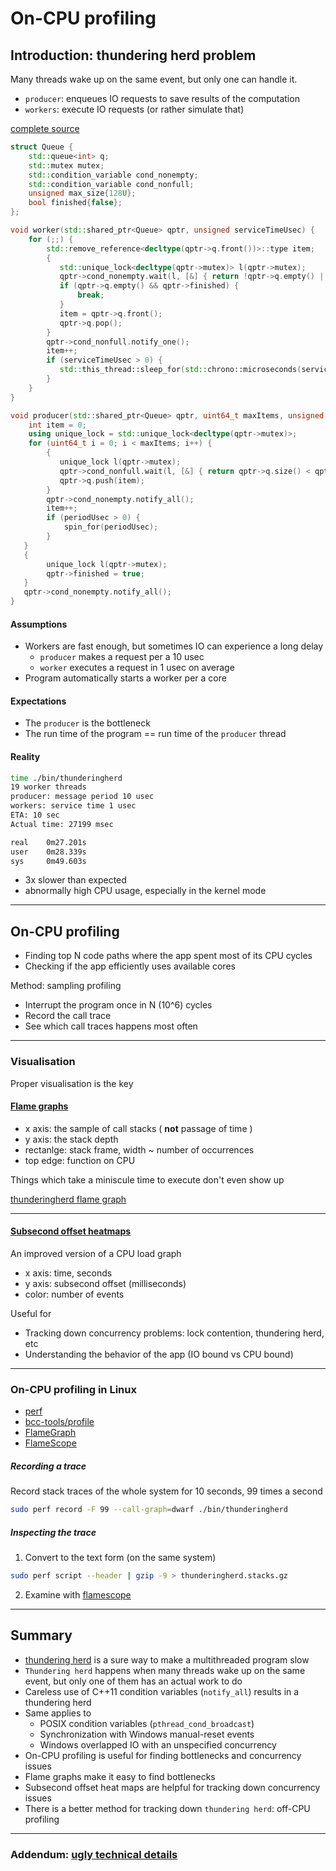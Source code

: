 # On-CPU profiling

## Introduction: thundering herd problem

Many threads wake up on the same event, but only one can handle it.

* `producer`: enqueues IO requests to save results of the computation
* `workers`: execute IO requests (or rather simulate that)

[complete source](./src/thunderingherd.cpp)

```c++
struct Queue {
    std::queue<int> q;
    std::mutex mutex;
    std::condition_variable cond_nonempty;
    std::condition_variable cond_nonfull;
    unsigned max_size{128U};
    bool finished{false};
};
```

```c++
void worker(std::shared_ptr<Queue> qptr, unsigned serviceTimeUsec) {
    for (;;) {
        std::remove_reference<decltype(qptr->q.front())>::type item;
        {
           std::unique_lock<decltype(qptr->mutex)> l(qptr->mutex);
           qptr->cond_nonempty.wait(l, [&] { return !qptr->q.empty() || qptr->finished; });
           if (qptr->q.empty() && qptr->finished) {
               break;
           }
           item = qptr->q.front();
           qptr->q.pop();
        }
        qptr->cond_nonfull.notify_one();
        item++;
        if (serviceTimeUsec > 0) {
           std::this_thread::sleep_for(std::chrono::microseconds(serviceTimeUsec));
        }
    }
}
```

```c++
void producer(std::shared_ptr<Queue> qptr, uint64_t maxItems, unsigned periodUsec) {
    int item = 0;
    using unique_lock = std::unique_lock<decltype(qptr->mutex)>;
    for (uint64_t i = 0; i < maxItems; i++) {
        {
           unique_lock l(qptr->mutex);
           qptr->cond_nonfull.wait(l, [&] { return qptr->q.size() < qptr->max_size; });
           qptr->q.push(item);
        }
        qptr->cond_nonempty.notify_all();
        item++;
        if (periodUsec > 0) {
            spin_for(periodUsec);
        }
   }
   {
        unique_lock l(qptr->mutex);
        qptr->finished = true;
   }
   qptr->cond_nonempty.notify_all();
}
```

#### Assumptions

* Workers are fast enough, but sometimes IO can experience a long delay
  * `producer` makes a request per a 10 usec
  * `worker` executes a request in 1 usec on average
* Program automatically starts a worker per a core

#### Expectations

* The `producer` is the bottleneck
* The run time of the program == run time of the `producer` thread

#### Reality

```bash
time ./bin/thunderingherd
19 worker threads
producer: message period 10 usec
workers: service time 1 usec
ETA: 10 sec 
Actual time: 27199 msec

real    0m27.201s
user    0m28.339s
sys     0m49.603s
```

* 3x slower than expected
* abnormally high CPU usage, especially in the kernel mode

---

## On-CPU profiling

* Finding top N code paths where the app spent most of its CPU cycles
* Checking if the app efficiently uses available cores

Method: sampling profiling

* Interrupt the program once in N (10^6) cycles 
* Record the call trace
* See which call traces happens most often

---

### Visualisation

Proper visualisation is the key

#### [Flame graphs](http://www.brendangregg.com/flamegraphs.html)

* x axis: the sample of call stacks ( **not** passage of time )
* y axis: the stack depth
* rectanlge: stack frame, width ~ number of occurrences
* top edge: function on CPU

Things which take a miniscule time to execute don't even show up

[thunderingherd flame graph](./img/thunderingherd.svg)

---

#### [Subsecond offset heatmaps](http://www.brendangregg.com/HeatMaps/subsecondoffset.html)

An improved version of a CPU load graph

* x axis: time, seconds
* y axis: subsecond offset (milliseconds)
* color: number of events

Useful for

* Tracking down concurrency problems: lock contention, thundering herd, etc
* Understanding the behavior of the app (IO bound vs CPU bound)

---

### On-CPU profiling in Linux

* [perf](https://perf.wiki.kernel.org/index.php/Main_Page)
* [bcc-tools/profile](https://github.com/iovisor/bcc)
* [FlameGraph](https://github.com/brendangregg/FlameGraph)
* [FlameScope](https://github.com/Netflix/flamescope)

##### Recording a trace

Record stack traces of the whole system for 10 seconds, 99 times a second

```bash
sudo perf record -F 99 --call-graph=dwarf ./bin/thunderingherd
```

##### Inspecting the trace

1. Convert to the text form (on the same system)

```bash
sudo perf script --header | gzip -9 > thunderingherd.stacks.gz
```

2. Examine with [flamescope](https://github.com/Netflix/flamescope)

---

## Summary

* [thundering herd](https://en.wikipedia.org/wiki/Thundering_herd_problem) is a sure way to make a multithreaded program slow
* `Thundering herd` happens when many threads wake up on the same event, but only one of them has an actual work to do
* Careless use of C++11 condition variables (`notify_all`) results in a thundering herd
* Same applies to
  * POSIX condition variables (`pthread_cond_broadcast`)
  * Synchronization with Windows manual-reset events
  * Windows overlapped IO with an unspecified concurrency
* On-CPU profiling is useful for finding bottlenecks and concurrency issues
* Flame graphs make it easy to find bottlenecks
* Subsecond offset heat maps are helpful for tracking down concurrency issues
* There is a better method for tracking down `thundering herd`: off-CPU profiling

---

### Addendum: [ugly technical details](./ugly_technical_details.md)

